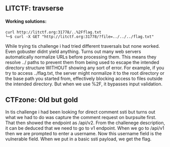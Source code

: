## LITCTF: travserse

#### Working solutions: <br>
```curl http://litctf.org:31778/..%2Fflag.txt``` <br>
```└─$ curl -X GET "http://litctf.org:31778/?file=../../../flag.txt"``` <br>

While trying tis challenge i had tried different traversals but none worked. Even gobuster didnt yield anything. Turns out many web servers automatically
normalize URLs before processing them. This means they resolve ../ paths to prevent them from being used to escape the intended directory structure WITHOUT showing any sort of error. 
For example, if you try to access ../flag.txt, the server might normalize it to the root directory or the base path you started from, effectively blocking
access to files outside the intended directory. But when we use %2F, it bypasses input validation.

## CTFzone: Old but gold

In tis challenge i had been looking for direct comment ssti but turns out what we had to do was capture the comment request on burpsuite first. That then showed the endpoint as /api/v2. From the challenege description, it can be deduced that we need to go to v1 endpoint. When we go to /api/v1 then we are prompted to enter a username. Now this username field is the vulnerable field. When we put in a basic ssti payload, we get the flag.
